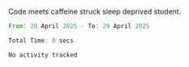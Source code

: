 Code meets caffeine struck sleep deprived student.

<!--START_SECTION:waka-->

```rust
From: 28 April 2025 - To: 29 April 2025

Total Time: 0 secs

No activity tracked
```

<!--END_SECTION:waka-->
